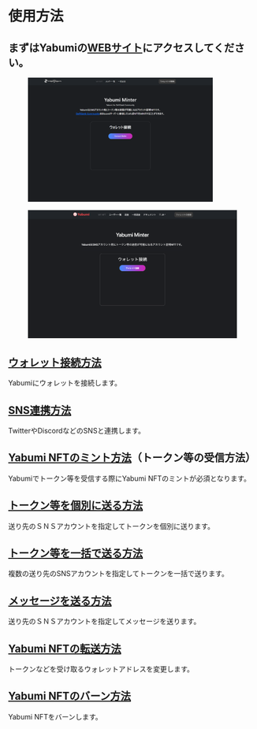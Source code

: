# 使用方法

## まずはYabumiの[WEBサイト](http://dev-payroll-nft.defigeek.xyz/board)にアクセスしてください。

<div>

<figure><img src="../../.gitbook/assets/image (44).png" alt="" width="375"><figcaption></figcaption></figure>

 

<figure><img src="../../.gitbook/assets/FireShot Capture 045 - Yabumi Minter - www.yabumi.defigeek.xyz.png" alt=""><figcaption></figcaption></figure>

</div>

## [ウォレット接続方法](woretto.md)

Yabumiにウォレットを接続します。

## [SNS連携方法](sns-lian-xie-fang-fa.md)

TwitterやDiscordなどのSNSと連携します。

## [Yabumi NFTのミント方法](yabumi-nftnominto.md)（トークン等の受信方法）

Yabumiでトークン等を受信する際にYabumi NFTのミントが必須となります。

## [トークン等を個別に送る方法](tkunwoniru.md)

送り先のＳＮＳアカウントを指定してトークンを個別に送ります。

## [トークン等を一括で送る方法](tkunwoderuwoni.md)

複数の送り先のSNSアカウントを指定してトークンを一括で送ります。

## [メッセージを送る方法](messjiworu.md)

送り先のＳＮＳアカウントを指定してメッセージを送ります。

## [Yabumi NFTの転送方法](yabumi-nftno.md)

トークンなどを受け取るウォレットアドレスを変更します。

## [Yabumi NFTのバーン方法](yabumi-nftnobn.md)

Yabumi NFTをバーンします。

